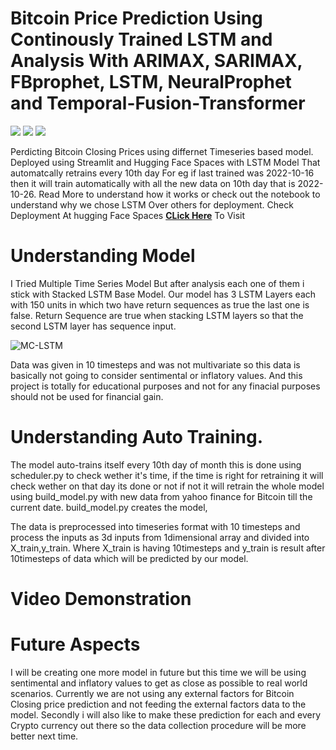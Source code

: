 # Bitcoin Price Prediction Using Continously Trained LSTM and Analysis With ARIMAX, SARIMAX, FBprophet, LSTM, NeuralProphet and Temporal-Fusion-Transformer
<a href="https://www.linkedin.com/in/tusharnautiyal/"> <img src = "https://img.shields.io/badge/LinkedIn-0077B5?style=for-the-badge&logo=linkedin&logoColor=white"/></a> <img src = "https://img.shields.io/badge/Python-FFD43B?style=for-the-badge&logo=python&logoColor=blue"/> <img src = "https://img.shields.io/badge/Streamlit-FF4B4B?style=for-the-badge&logo=Streamlit&logoColor=white"/> 

Perdicting Bitcoin Closing Prices using differnet Timeseries based model. Deployed using Streamlit and Hugging Face Spaces with LSTM Model That automatcally retrains every 10th day For eg if last trained was 2022-10-16 then it will train automatically with all the new data on 10th day that is 2022-10-26. Read More to understand how it works or check out the notebook to understand why we chose LSTM Over others for deployment.
Check Deployment At hugging Face Spaces <a href = 'https://huggingface.co/spaces/TusharNautiyal/BTC-Prediction' target = '_blank'>**CLick Here**</a> To Visit

# Understanding Model
I Tried Multiple Time Series Model But after analysis each one of them i stick with Stacked LSTM Base Model. Our model has 3 LSTM Layers each with 150 units in which two have return sequences as true the last one is false. Return Sequence are true when stacking LSTM layers so that the second LSTM layer has sequence input.

![MC-LSTM](https://user-images.githubusercontent.com/74553737/198223324-24ee5118-e044-401c-91bc-2d0ca01ecec1.jpg)

Data was given in 10 timesteps and was not multivariate so this data is basically not going to consider sentimental or inflatory values. And this project is totally for educational purposes and not for any finacial purposes should not be used for financial gain.

# Understanding Auto Training.

The model auto-trains itself every 10th day of month this is done using scheduler.py to check wether it's time, if the time is right for retraining it will check wether on that day its done or not if not it will retrain the whole model using build_model.py with new data from yahoo finance for Bitcoin till the current date.
build_model.py creates the model,

The data is preprocessed into timeseries format with 10 timesteps and process the inputs as 3d inputs from 1dimensional array and divided into X_train,y_train.
Where X_train is having 10timesteps and y_train is result after 10timesteps of data which will be predicted by our model.

# Video Demonstration


# Future Aspects
I will be creating one more model in future but this time we will be using sentimental and inflatory values to get as close as possible to real world scenarios. Currently we are not using any external factors for Bitcoin Closing price prediction and not feeding the external factors data to the model.
Secondly i will also like to make these prediction for each and every Crypto currency out there so the data collection procedure will be more better next time.
